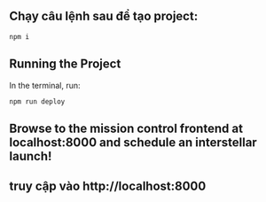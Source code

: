 ## Chạy câu lệnh sau để tạo project:
```
npm i
```

## Running the Project
In the terminal, run: 
```
npm run deploy
```
## Browse to the mission control frontend at localhost:8000 and schedule an interstellar launch!

## truy cập vào http://localhost:8000

